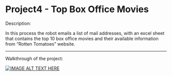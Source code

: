 # Project4 - Top Box Office Movies


Description: 

In this process the robot emails a list of mail addresses, with an excel sheet that contains the top 10 box office movies and their available information from “Rotten Tomatoes” website.
	
______________________________________________________________________________________________________________________________

Walkthrough of the project: 
	
[![IMAGE ALT TEXT HERE](https://img./0.jpg)]()
